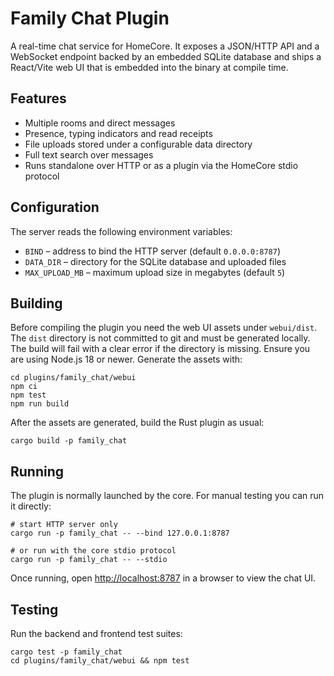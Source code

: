 # Family Chat Plugin

A real-time chat service for HomeCore. It exposes a JSON/HTTP API and a
WebSocket endpoint backed by an embedded SQLite database and ships a
React/Vite web UI that is embedded into the binary at compile time.

## Features

* Multiple rooms and direct messages
* Presence, typing indicators and read receipts
* File uploads stored under a configurable data directory
* Full text search over messages
* Runs standalone over HTTP or as a plugin via the HomeCore stdio protocol

## Configuration

The server reads the following environment variables:

* `BIND` – address to bind the HTTP server (default `0.0.0.0:8787`)
* `DATA_DIR` – directory for the SQLite database and uploaded files
* `MAX_UPLOAD_MB` – maximum upload size in megabytes (default `5`)

## Building

Before compiling the plugin you need the web UI assets under `webui/dist`.
The `dist` directory is not committed to git and must be generated locally. The build will fail with a clear error if the directory is missing.
Ensure you are using Node.js 18 or newer. Generate the assets with:

```
cd plugins/family_chat/webui
npm ci
npm test
npm run build
```

After the assets are generated, build the Rust plugin as usual:

```
cargo build -p family_chat
```

## Running

The plugin is normally launched by the core. For manual testing you can run it
directly:

```
# start HTTP server only
cargo run -p family_chat -- --bind 127.0.0.1:8787

# or run with the core stdio protocol
cargo run -p family_chat -- --stdio
```

Once running, open <http://localhost:8787> in a browser to view the chat UI.

## Testing

Run the backend and frontend test suites:

```
cargo test -p family_chat
cd plugins/family_chat/webui && npm test
```

